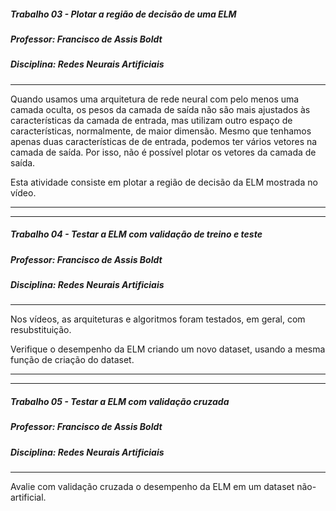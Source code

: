 ##### Trabalho 03 - Plotar a região de decisão de uma ELM
##### Professor: Francisco de Assis Boldt
##### Disciplina: Redes Neurais Artificiais

------

Quando usamos uma arquitetura de rede neural com pelo menos uma camada oculta, os pesos da camada de saída não são mais ajustados às características da camada de entrada, mas utilizam outro espaço de características, normalmente, de maior dimensão. Mesmo que tenhamos apenas duas características de de entrada, podemos ter vários vetores na camada de saída. Por isso, não é possível plotar os vetores da camada de saída.

Esta atividade consiste em plotar a região de decisão da ELM mostrada no vídeo.

---------------

-----------



##### Trabalho 04 - Testar a ELM com validação de treino e teste

##### Professor: Francisco de Assis Boldt

##### Disciplina: Redes Neurais Artificiais

------

Nos vídeos, as arquiteturas e algoritmos foram testados, em geral, com resubstituição.

Verifique o desempenho da ELM criando um novo dataset, usando a mesma função de criação do dataset.

-------------

--------------



##### Trabalho 05 - Testar a ELM com validação cruzada

##### Professor: Francisco de Assis Boldt

##### Disciplina: Redes Neurais Artificiais

------

Avalie com validação cruzada o desempenho da ELM em um dataset não-artificial.

